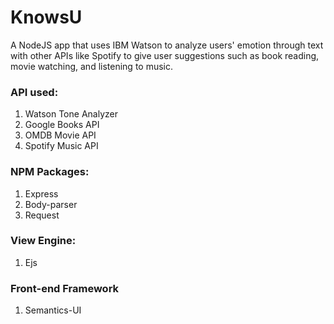 # KnowsU
A NodeJS app that uses IBM Watson to analyze users' emotion through text with other APIs like Spotify to give user suggestions such as book reading, movie watching, and listening to music.

### API used: 
1. Watson Tone Analyzer
2. Google Books API
3. OMDB Movie API
4. Spotify Music API

### NPM Packages:
1. Express
2. Body-parser
3. Request

### View Engine:
1. Ejs

### Front-end Framework
1. Semantics-UI
